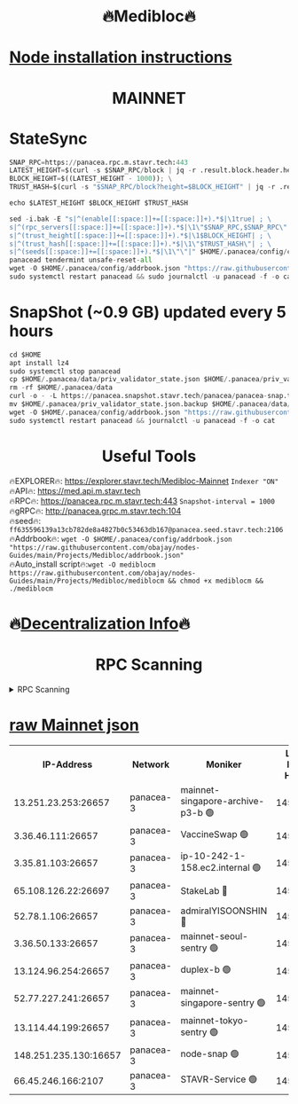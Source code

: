 <h1 align="center"> 🔥Medibloc🔥</h1>

[Node installation instructions](https://github.com/obajay/nodes-Guides/tree/main/Projects/Medibloc)
=
<h1 align="center"> MAINNET</h1>

# StateSync
```python
SNAP_RPC=https://panacea.rpc.m.stavr.tech:443
LATEST_HEIGHT=$(curl -s $SNAP_RPC/block | jq -r .result.block.header.height); \
BLOCK_HEIGHT=$((LATEST_HEIGHT - 1000)); \
TRUST_HASH=$(curl -s "$SNAP_RPC/block?height=$BLOCK_HEIGHT" | jq -r .result.block_id.hash)

echo $LATEST_HEIGHT $BLOCK_HEIGHT $TRUST_HASH

sed -i.bak -E "s|^(enable[[:space:]]+=[[:space:]]+).*$|\1true| ; \
s|^(rpc_servers[[:space:]]+=[[:space:]]+).*$|\1\"$SNAP_RPC,$SNAP_RPC\"| ; \
s|^(trust_height[[:space:]]+=[[:space:]]+).*$|\1$BLOCK_HEIGHT| ; \
s|^(trust_hash[[:space:]]+=[[:space:]]+).*$|\1\"$TRUST_HASH\"| ; \
s|^(seeds[[:space:]]+=[[:space:]]+).*$|\1\"\"|" $HOME/.panacea/config/config.toml
panacead tendermint unsafe-reset-all
wget -O $HOME/.panacea/config/addrbook.json "https://raw.githubusercontent.com/obajay/nodes-Guides/main/Projects/Medibloc/addrbook.json"
sudo systemctl restart panacead && sudo journalctl -u panacead -f -o cat
```
# SnapShot (~0.9 GB) updated every 5 hours
```python
cd $HOME
apt install lz4
sudo systemctl stop panacead
cp $HOME/.panacea/data/priv_validator_state.json $HOME/.panacea/priv_validator_state.json.backup
rm -rf $HOME/.panacea/data
curl -o - -L https://panacea.snapshot.stavr.tech/panacea/panacea-snap.tar.lz4 | lz4 -c -d - | tar -x -C $HOME/.panacea --strip-components 2
mv $HOME/.panacea/priv_validator_state.json.backup $HOME/.panacea/data/priv_validator_state.json
wget -O $HOME/.panacea/config/addrbook.json "https://raw.githubusercontent.com/obajay/nodes-Guides/main/Projects/Medibloc/addrbook.json"
sudo systemctl restart panacead && journalctl -u panacead -f -o cat
```

 <h1 align="center"> Useful Tools</h1>

🔥EXPLORER🔥:     https://explorer.stavr.tech/Medibloc-Mainnet        `Indexer "ON"` \
🔥API🔥:          https://med.api.m.stavr.tech \
🔥RPC🔥:          https://panacea.rpc.m.stavr.tech:443              `Snapshot-interval = 1000` \
🔥gRPC🔥:         http://panacea.grpc.m.stavr.tech:104 \
🔥seed🔥:      `ff635596139a13cb782de8a4827b0c53463db167@panacea.seed.stavr.tech:2106` \
🔥Addrbook🔥:  `wget -O $HOME/.panacea/config/addrbook.json "https://raw.githubusercontent.com/obajay/nodes-Guides/main/Projects/Medibloc/addrbook.json"` \
🔥Auto_install script🔥:`wget -O mediblocm https://raw.githubusercontent.com/obajay/nodes-Guides/main/Projects/Medibloc/mediblocm && chmod +x mediblocm && ./mediblocm`

🔥[Decentralization Info](https://github.com/obajay/StateSync-snapshots/tree/main/Projects/Medibloc/Decentralization)🔥
=
<h1 align="center"> RPC Scanning</h1>

<details>
<summary>RPC Scanning</summary>

<h2 align="center"> We scan nodes in real time every 4 hours. And we provide the final result of RPC endpoints.
We cannot influence the operation of these nodes in any way. </h2>


```python
If Voting Power is higher than 0 --> then the Node is a validator of the network and may be subject to attack and be a potential threat to the chain.
```
```python
We marked such validators with a red symbol
```

</details>

[raw Mainnet json](https://rpc-check.panaceam.stavr.tech/panaceam/rpc-panaceam-result.json)
=



<table><tr><th>IP-Address</th><th>Network</th><th>Moniker</th><th>Latest Block Height</th><th>Earliest Block Height</th><th>Catching Up</th><th>Tx Index</th><th>Voting Power</th><th>Scan Time</th></tr><tr><td>13.251.23.253:26657</td><td>panacea-3</td><td>mainnet-singapore-archive-p3-b 🟢</td><td>14504486</td><td>1</td><td>False</td><td>on</td><td>0</td><td>2024-01-28T12:47:32.790407149UTC</td></tr><tr><td>3.36.46.111:26657</td><td>panacea-3</td><td>VaccineSwap 🟢</td><td>14504488</td><td>1</td><td>False</td><td>on</td><td>0</td><td>2024-01-28T12:47:43.641584342UTC</td></tr><tr><td>3.35.81.103:26657</td><td>panacea-3</td><td>ip-10-242-1-158.ec2.internal 🟢</td><td>14504492</td><td>1</td><td>False</td><td>on</td><td>0</td><td>2024-01-28T12:48:04.927081130UTC</td></tr><tr><td>65.108.126.22:26697</td><td>panacea-3</td><td>StakeLab 🔴</td><td>14504493</td><td>9427369</td><td>False</td><td>off</td><td>366418</td><td>2024-01-28T12:48:07.994994293UTC</td></tr><tr><td>52.78.1.106:26657</td><td>panacea-3</td><td>admiralYISOONSHIN 🔴</td><td>14504495</td><td>10175001</td><td>False</td><td>on</td><td>85746343</td><td>2024-01-28T12:48:19.993832484UTC</td></tr><tr><td>3.36.50.133:26657</td><td>panacea-3</td><td>mainnet-seoul-sentry 🟢</td><td>14504489</td><td>10643001</td><td>False</td><td>off</td><td>0</td><td>2024-01-28T12:47:47.127163596UTC</td></tr><tr><td>13.124.96.254:26657</td><td>panacea-3</td><td>duplex-b 🟢</td><td>14504490</td><td>10643001</td><td>False</td><td>on</td><td>0</td><td>2024-01-28T12:47:52.685368159UTC</td></tr><tr><td>52.77.227.241:26657</td><td>panacea-3</td><td>mainnet-singapore-sentry 🟢</td><td>14504487</td><td>10644001</td><td>False</td><td>off</td><td>0</td><td>2024-01-28T12:47:36.081051901UTC</td></tr><tr><td>13.114.44.199:26657</td><td>panacea-3</td><td>mainnet-tokyo-sentry 🟢</td><td>14504493</td><td>10644001</td><td>False</td><td>off</td><td>0</td><td>2024-01-28T12:48:06.325895668UTC</td></tr><tr><td>148.251.235.130:16657</td><td>panacea-3</td><td>node-snap 🟢</td><td>14504493</td><td>13520761</td><td>False</td><td>on</td><td>0</td><td>2024-01-28T12:48:08.273360871UTC</td></tr><tr><td>66.45.246.166:2107</td><td>panacea-3</td><td>STAVR-Service 🟢</td><td>14504491</td><td>14504201</td><td>False</td><td>on</td><td>0</td><td>2024-01-28T12:47:59.414842652UTC</td></tr></table>